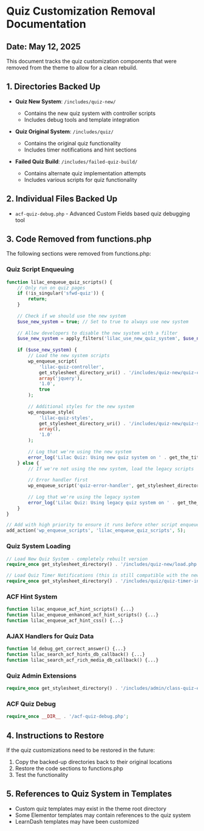# Quiz Customization Removal Documentation

## Date: May 12, 2025

This document tracks the quiz customization components that were removed from the theme to allow for a clean rebuild.

## 1. Directories Backed Up

- **Quiz New System**: `/includes/quiz-new/`
  - Contains the new quiz system with controller scripts
  - Includes debug tools and template integration

- **Quiz Original System**: `/includes/quiz/`
  - Contains the original quiz functionality
  - Includes timer notifications and hint sections

- **Failed Quiz Build**: `/includes/failed-quiz-build/`
  - Contains alternate quiz implementation attempts
  - Includes various scripts for quiz functionality

## 2. Individual Files Backed Up

- `acf-quiz-debug.php` - Advanced Custom Fields based quiz debugging tool

## 3. Code Removed from functions.php

The following sections were removed from functions.php:

### Quiz Script Enqueuing
```php
function lilac_enqueue_quiz_scripts() {
    // Only run on quiz pages
    if (!is_singular('sfwd-quiz')) {
        return;
    }
    
    // Check if we should use the new system
    $use_new_system = true; // Set to true to always use new system
    
    // Allow developers to disable the new system with a filter
    $use_new_system = apply_filters('lilac_use_new_quiz_system', $use_new_system);
    
    if ($use_new_system) {
        // Load the new system scripts
        wp_enqueue_script(
            'lilac-quiz-controller', 
            get_stylesheet_directory_uri() . '/includes/quiz-new/quiz-controller.js', 
            array('jquery'), 
            '1.0', 
            true
        );
        
        // Additional styles for the new system
        wp_enqueue_style(
            'lilac-quiz-styles', 
            get_stylesheet_directory_uri() . '/includes/quiz-new/quiz-styles.css',
            array(), 
            '1.0'
        );
        
        // Log that we're using the new system
        error_log('Lilac Quiz: Using new quiz system on ' . get_the_title());
    } else {
        // If we're not using the new system, load the legacy scripts
        
        // Error handler first
        wp_enqueue_script('quiz-error-handler', get_stylesheet_directory_uri() . '/includes/quiz/quiz-error-handler.js', array('jquery'), '1.1', true);
        
        // Log that we're using the legacy system
        error_log('Lilac Quiz: Using legacy quiz system on ' . get_the_title());
    }
}

// Add with high priority to ensure it runs before other script enqueues
add_action('wp_enqueue_scripts', 'lilac_enqueue_quiz_scripts', 5);
```

### Quiz System Loading
```php
// Load New Quiz System - completely rebuilt version
require_once get_stylesheet_directory() . '/includes/quiz-new/load.php';

// Load Quiz Timer Notifications (this is still compatible with the new system)
require_once get_stylesheet_directory() . '/includes/quiz/quiz-timer-integration.php';
```

### ACF Hint System
```php
function lilac_enqueue_acf_hint_scripts() {...}
function lilac_enqueue_enhanced_acf_hint_scripts() {...}
function lilac_enqueue_acf_hint_css() {...}
```

### AJAX Handlers for Quiz Data
```php
function ld_debug_get_correct_answer() {...}
function lilac_search_acf_hints_db_callback() {...}
function lilac_search_acf_rich_media_db_callback() {...}
```

### Quiz Admin Extensions
```php
require_once get_stylesheet_directory() . '/includes/admin/class-quiz-extensions.php';
```

### ACF Quiz Debug
```php
require_once __DIR__ . '/acf-quiz-debug.php';
```

## 4. Instructions to Restore

If the quiz customizations need to be restored in the future:

1. Copy the backed-up directories back to their original locations
2. Restore the code sections to functions.php 
3. Test the functionality

## 5. References to Quiz System in Templates

- Custom quiz templates may exist in the theme root directory
- Some Elementor templates may contain references to the quiz system
- LearnDash templates may have been customized
